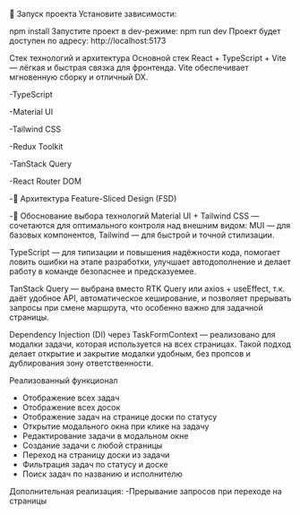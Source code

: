 🚀 Запуск проекта Установите зависимости:

npm install 
Запустите проект в dev-режиме:
npm run dev 
Проект будет доступен по адресу: http://localhost:5173

Стек технологий и архитектура Основной стек React + TypeScript + Vite — лёгкая и быстрая связка для фронтенда. Vite обеспечивает мгновенную сборку и отличный DX.

-TypeScript

-Material UI

-Tailwind CSS

-Redux Toolkit

-TanStack Query

-React Router DOM

-🧱 Архитектура Feature-Sliced Design (FSD)

-📌 Обоснование выбора технологий Material UI + Tailwind CSS — сочетаются для оптимального контроля над внешним видом: MUI — для базовых компонентов, Tailwind — для быстрой и точной стилизации.

TypeScript — для типизации и повышения надёжности кода, помогает ловить ошибки на этапе разработки, улучшает автодополнение и делает работу в команде безопаснее и предсказуемее.

TanStack Query — выбрана вместо RTK Query или axios + useEffect, т.к. даёт удобное API, автоматическое кеширование, и позволяет прерывать запросы при смене маршрута, что особенно важно для задачной страницы.

Dependency Injection (DI) через TaskFormContext — реализовано для модалки задачи, которая используется на всех страницах. Такой подход делает открытие и закрытие модалки удобным, без пропсов и дублирования зону ответственности.

Реализованный функционал
- Отображение всех задач
- Отображение всех досок
- Отображение задач на странице доски по статусу
- Открытие модального окна при клике на задачу
- Редактирование задачи в модальном окне
- Создание задачи с любой страницы
- Переход на страницу доски из задачи
- Фильтрация задач по статусу и доске
- Поиск задач по названию и исполнителю
  
Дополнительная реализация:
-Прерывание запросов при переходе на страницы
